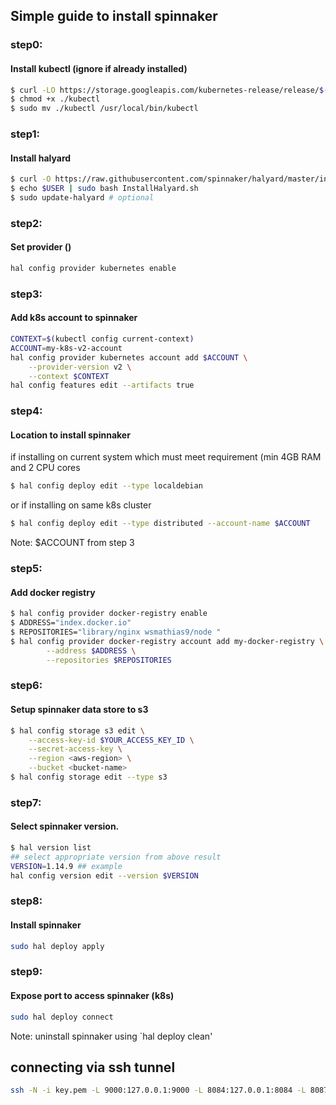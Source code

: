 ## Simple guide to install spinnaker

### step0:
#### Install kubectl (ignore if already installed)
```bash
$ curl -LO https://storage.googleapis.com/kubernetes-release/release/$(curl -s https://storage.googleapis.com/kubernetes-release/release/stable.txt)/bin/linux/amd64/kubectl
$ chmod +x ./kubectl
$ sudo mv ./kubectl /usr/local/bin/kubectl
```

### step1:
#### Install halyard
```bash
$ curl -O https://raw.githubusercontent.com/spinnaker/halyard/master/install/debian/InstallHalyard.sh
$ echo $USER | sudo bash InstallHalyard.sh
$ sudo update-halyard # optional
```

### step2:
#### Set provider ()
```bash
hal config provider kubernetes enable
```

### step3:
#### Add k8s account to spinnaker
```bash
CONTEXT=$(kubectl config current-context)
ACCOUNT=my-k8s-v2-account
hal config provider kubernetes account add $ACCOUNT \
    --provider-version v2 \
    --context $CONTEXT
hal config features edit --artifacts true
```
### step4:
#### Location to install spinnaker
if installing on current system which must meet requirement  (min 4GB RAM and 2 CPU cores
```bash
$ hal config deploy edit --type localdebian
```
or if installing on same k8s cluster
```bash
$ hal config deploy edit --type distributed --account-name $ACCOUNT
```
Note: $ACCOUNT from step 3

### step5:
#### Add docker registry
```bash
$ hal config provider docker-registry enable
$ ADDRESS="index.docker.io"
$ REPOSITORIES="library/nginx wsmathias9/node "
$ hal config provider docker-registry account add my-docker-registry \
        --address $ADDRESS \
        --repositories $REPOSITORIES
```

### step6:
#### Setup spinnaker data store to s3
```bash
$ hal config storage s3 edit \
    --access-key-id $YOUR_ACCESS_KEY_ID \
    --secret-access-key \
    --region <aws-region> \
    --bucket <bucket-name>
$ hal config storage edit --type s3

```

### step7:
#### Select spinnaker version.
```bash
$ hal version list
## select appropriate version from above result
VERSION=1.14.9 ## example
hal config version edit --version $VERSION
```
### step8:
#### Install spinnaker
```bash
sudo hal deploy apply
```

### step9:
#### Expose port to access spinnaker (k8s)
```sh
sudo hal deploy connect
```

Note: uninstall spinnaker using `hal deploy clean'

## connecting via ssh tunnel

```sh
ssh -N -i key.pem -L 9000:127.0.0.1:9000 -L 8084:127.0.0.1:8084 -L 8087:127.0.0.1:8087 -L 8080:127.0.0.1:8080 ubuntu@xx.xx.xx.xx
```
